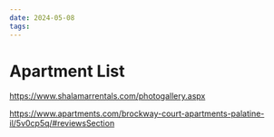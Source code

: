 ```yaml
---
date: 2024-05-08
tags:
---
```


# Apartment List

https://www.shalamarrentals.com/photogallery.aspx

https://www.apartments.com/brockway-court-apartments-palatine-il/5v0cp5q/#reviewsSection